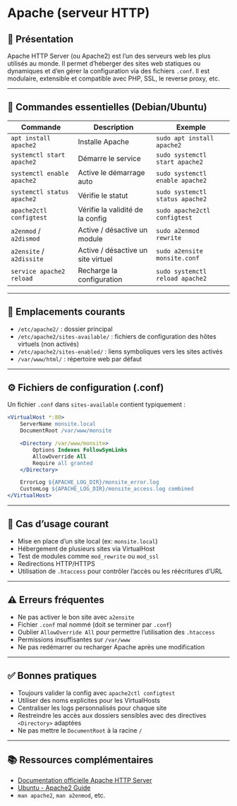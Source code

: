# Apache (serveur HTTP)

## 📌 Présentation

Apache HTTP Server (ou Apache2) est l’un des serveurs web les plus utilisés au monde. Il permet d’héberger des sites web statiques ou dynamiques et d’en gérer la configuration via des fichiers `.conf`. Il est modulaire, extensible et compatible avec PHP, SSL, le reverse proxy, etc.

---

## 🧰 Commandes essentielles (Debian/Ubuntu)

| Commande                   | Description                        | Exemple                         |
| -------------------------- | ---------------------------------- | ------------------------------- |
| `apt install apache2`      | Installe Apache                    | `sudo apt install apache2`      |
| `systemctl start apache2`  | Démarre le service                 | `sudo systemctl start apache2`  |
| `systemctl enable apache2` | Active le démarrage auto           | `sudo systemctl enable apache2` |
| `systemctl status apache2` | Vérifie le statut                  | `sudo systemctl status apache2` |
| `apache2ctl configtest`    | Vérifie la validité de la config   | `sudo apache2ctl configtest`    |
| `a2enmod` / `a2dismod`     | Active / désactive un module       | `sudo a2enmod rewrite`          |
| `a2ensite` / `a2dissite`   | Active / désactive un site virtuel | `sudo a2ensite monsite.conf`    |
| `service apache2 reload`   | Recharge la configuration          | `sudo systemctl reload apache2` |

---

## 📁 Emplacements courants

- `/etc/apache2/` : dossier principal
- `/etc/apache2/sites-available/` : fichiers de configuration des hôtes virtuels (non activés)
- `/etc/apache2/sites-enabled/` : liens symboliques vers les sites activés
- `/var/www/html/` : répertoire web par défaut

---

## ⚙️ Fichiers de configuration (.conf)

Un fichier `.conf` dans `sites-available` contient typiquement :

```apache
<VirtualHost *:80>
    ServerName monsite.local
    DocumentRoot /var/www/monsite

    <Directory /var/www/monsite>
        Options Indexes FollowSymLinks
        AllowOverride All
        Require all granted
    </Directory>

    ErrorLog ${APACHE_LOG_DIR}/monsite_error.log
    CustomLog ${APACHE_LOG_DIR}/monsite_access.log combined
</VirtualHost>
```

---

## 🔎 Cas d’usage courant

- Mise en place d’un site local (ex: `monsite.local`)
- Hébergement de plusieurs sites via VirtualHost
- Test de modules comme `mod_rewrite` ou `mod_ssl`
- Redirections HTTP/HTTPS
- Utilisation de `.htaccess` pour contrôler l’accès ou les réécritures d’URL

---

## ⚠️ Erreurs fréquentes

- Ne pas activer le bon site avec `a2ensite`
- Fichier `.conf` mal nommé (doit se terminer par `.conf`)
- Oublier `AllowOverride All` pour permettre l’utilisation des `.htaccess`
- Permissions insuffisantes sur `/var/www`
- Ne pas redémarrer ou recharger Apache après une modification

---

## ✅ Bonnes pratiques

- Toujours valider la config avec `apache2ctl configtest`
- Utiliser des noms explicites pour les VirtualHosts
- Centraliser les logs personnalisés pour chaque site
- Restreindre les accès aux dossiers sensibles avec des directives `<Directory>` adaptées
- Ne pas mettre le `DocumentRoot` à la racine `/`

---

## 📚 Ressources complémentaires

- [Documentation officielle Apache HTTP Server](https://httpd.apache.org/docs/)
- [Ubuntu - Apache2 Guide](https://ubuntu.com/server/docs/web-servers-apache)
- `man apache2`, `man a2enmod`, etc.
